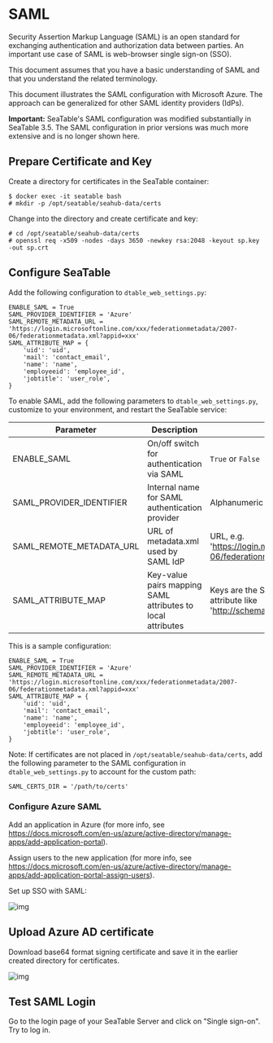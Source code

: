 # SAML

Security Assertion Markup Language (SAML) is an open standard for exchanging authentication and authorization data between parties. An important use case of SAML is web-browser single sign-on (SSO).

This document assumes that you have a basic understanding of SAML and that you understand the related terminology.

This document illustrates the SAML configuration with Microsoft Azure. The approach can be generalized for other SAML identity providers (IdPs). 

**Important:** SeaTable's SAML configuration was modified substantially in SeaTable 3.5. The SAML configuration in prior versions was much more extensive and is no longer shown here.

## Prepare Certificate and Key

Create a directory for certificates in the SeaTable container:

```
$ docker exec -it seatable bash
# mkdir -p /opt/seatable/seahub-data/certs
```

Change into the directory and create certificate and key:

```
# cd /opt/seatable/seahub-data/certs
# openssl req -x509 -nodes -days 3650 -newkey rsa:2048 -keyout sp.key -out sp.crt
```

## Configure SeaTable

Add the following configuration to `dtable_web_settings.py`:

```
ENABLE_SAML = True
SAML_PROVIDER_IDENTIFIER = 'Azure'
SAML_REMOTE_METADATA_URL = 'https://login.microsoftonline.com/xxx/federationmetadata/2007-06/federationmetadata.xml?appid=xxx'
SAML_ATTRIBUTE_MAP = {
    'uid': 'uid',
    'mail': 'contact_email',
    'name': 'name',
    'employeeid': 'employee_id',
    'jobtitle': 'user_role',
}
```

To enable SAML, add the following parameters to `dtable_web_settings.py`, customize to your environment, and restart the SeaTable service:

| Parameter                | Description                                                 | Values                                                       |
| ------------------------ | ----------------------------------------------------------- | ------------------------------------------------------------ |
| ENABLE_SAML              | On/off switch for authentication via SAML                   | `True` or `False`                                            |
| SAML_PROVIDER_IDENTIFIER | Internal name for SAML authentication provider              | Alphanumeric string, e.g., "Azure"                           |
| SAML_REMOTE_METADATA_URL | URL of metadata.xml used by SAML IdP                        | URL, e.g. 'https://login.microsoftonline.com/xxx/federationmetadata/2007-06/federationmetadata.xml?appid=xxx' |
| SAML_ATTRIBUTE_MAP       | Key-value pairs mapping SAML attributes to local attributes | Keys are the SAML attributes - only change those; some IdPs use attribute like 'http://schemas.xmlsoap.org/ws/2005/05/identity/claims/emailaddress' |

This is a sample configuration:

```
ENABLE_SAML = True
SAML_PROVIDER_IDENTIFIER = 'Azure'
SAML_REMOTE_METADATA_URL = 'https://login.microsoftonline.com/xxx/federationmetadata/2007-06/federationmetadata.xml?appid=xxx'
SAML_ATTRIBUTE_MAP = {
    'uid': 'uid',
    'mail': 'contact_email',
    'name': 'name',
    'employeeid': 'employee_id',
    'jobtitle': 'user_role',
}
```

Note: If certificates are not placed in `/opt/seatable/seahub-data/certs`, add the following parameter to the SAML configuration in `dtable_web_settings.py` to account for the custom path:

```
SAML_CERTS_DIR = '/path/to/certs'
```

### Configure Azure SAML

Add an application in Azure (for more info, see https://docs.microsoft.com/en-us/azure/active-directory/manage-apps/add-application-portal).

Assign users to the new application (for more info, see https://docs.microsoft.com/en-us/azure/active-directory/manage-apps/add-application-portal-assign-users).

Set up SSO with SAML:

![img](https://manual.seatable.io/images/auto-upload/1678343328227.jpg)

## Upload Azure AD certificate

Download base64 format signing certificate and save it in the earlier created directory for certificates.

![img](https://manual.seatable.io/images/auto-upload/1678343483221.jpg)



## Test SAML Login

Go to the login page of your SeaTable Server and click on "Single sign-on". Try to log in.
